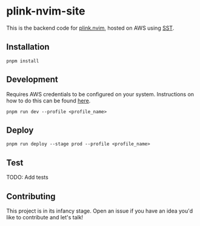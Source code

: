 # plink-nvim-site

This is the backend code for
[plink.nvim](https://github.com/darksinge/plink.nvim), hosted on AWS using
[SST](https://sst.dev).

## Installation

`pnpm install`

## Development

Requires AWS credentials to be configured on your system. Instructions on how
to do this can be found
[here](https://docs.sst.dev/advanced/iam-credentials#loading-credentials).

`pnpm run dev --profile <profile_name>`

## Deploy

`pnpm run deploy --stage prod --profile <profile_name>`

## Test

TODO: Add tests

## Contributing

This project is in its infancy stage. Open an issue if you have an idea you'd
like to contribute and let's talk!
